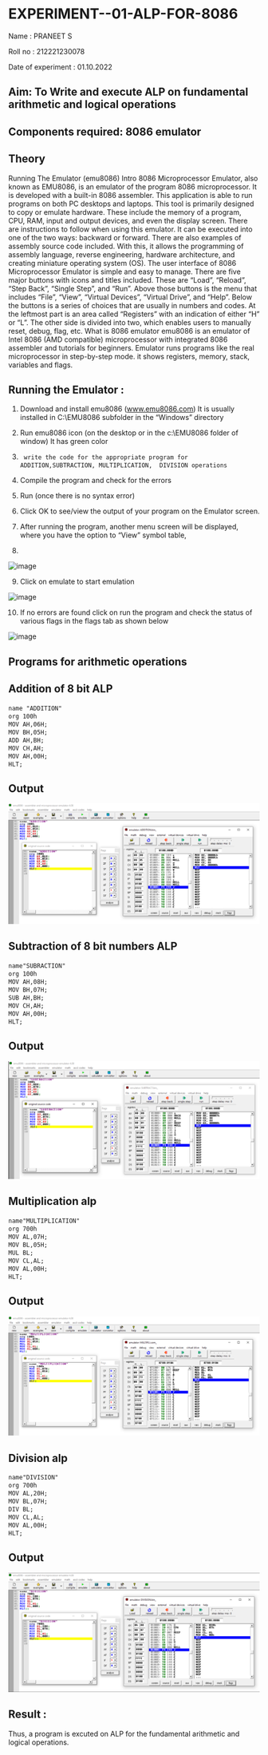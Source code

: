 # EXPERIMENT--01-ALP-FOR-8086
Name : PRANEET S

Roll no : 212221230078

Date of experiment : 01.10.2022





## Aim: To Write and execute ALP on fundamental arithmetic and logical operations
## Components required: 8086  emulator 
## Theory 
Running The Emulator (emu8086) Intro 8086 Microprocessor Emulator, also known as EMU8086, is an emulator of the program 8086 microprocessor. It is developed with a built-in 8086 assembler. This application is able to run programs on both PC desktops and laptops. This tool is primarily designed to copy or emulate hardware. These include the memory of a program, CPU, RAM, input and output devices, and even the display screen. There are instructions to follow when using this emulator. It can be executed into one of the two ways: backward or forward. There are also examples of assembly source code included. With this, it allows the programming of assembly language, reverse engineering, hardware architecture, and creating miniature operating system (OS). The user interface of 8086 Microprocessor Emulator is simple and easy to manage. There are five major buttons with icons and titles included. These are “Load”, “Reload”, “Step Back”, “Single Step”, and “Run”. Above those buttons is the menu that includes “File”, “View”, “Virtual Devices”, “Virtual Drive”, and “Help”. Below the buttons is a series of choices that are usually in numbers and codes. At the leftmost part is an area called “Registers” with an indication of either “H” or “L”. The other side is divided into two, which enables users to manually reset, debug, flag, etc. What is 8086 emulator emu8086 is an emulator of Intel 8086 (AMD compatible) microprocessor with integrated 8086 assembler and tutorials for beginners. Emulator runs programs like the real microprocessor in step-by-step mode. it shows registers, memory, stack, variables and flags.


 ## Running the Emulator :
1.	Download and install emu8086 (www.emu8086.com) It is usually installed in C:\EMU8086 subfolder in the “Windows” directory
2.	  Run  emu8086 icon (on the desktop or in the c:\EMU8086 folder of window) It has green color 
 
 
3.		write the code for the appropriate program for ADDITION,SUBTRACTION, MULTIPLICATION,  DIVISION operations 

4.	 Compile the program and check for the errors 
5.	Run (once there is no syntax error) 

6.	Click OK to see/view the output of your program on the Emulator screen. 


7.	After running the program, another menu screen will be displayed, where you have the option to “View” symbol table,
8.	 


![image](https://user-images.githubusercontent.com/36288975/189273263-d65baae9-4b8f-4723-afb3-c0ffa4052b04.png)











9.	Click on emulate to start emulation 








![image](https://user-images.githubusercontent.com/36288975/189273273-9bb36ec1-e2e8-4892-8d35-37707332bfdc.png)








10.	If no errors are found click on run the program and check the status of various flags in the flags tab as shown below 






![image](https://user-images.githubusercontent.com/36288975/189273277-113a2a33-4a40-4ff8-95a5-ecd3a1f504fe.png)







## Programs for arithmetic  operations

## Addition  of 8 bit ALP 
```
name "ADDITION"
org 100h
MOV AH,06H;
MOV BH,05H;
ADD AH,BH;
MOV CH,AH;
MOV AH,00H;
HLT;
```


## Output  
![Output-1](1.png)

## Subtraction   of 8 bit numbers  ALP 
```
name"SUBRACTION"
org 100h
MOV AH,08H;
MOV BH,07H;
SUB AH,BH;
MOV CH,AH;
MOV AH,00H;
HLT;
```

## Output  
![Output-2](2.png)

## Multiplication alp 
```
name"MULTIPLICATION"
org 700h
MOV AL,07H;
MOV BL,05H;
MUL BL;
MOV CL,AL;
MOV AL,00H;
HLT;
```

 ## Output  
![Output-3](3.png)

## Division alp 
```
name"DIVISION"
org 700h
MOV AL,20H;
MOV BL,07H;
DIV BL;
MOV CL,AL;
MOV AL,00H;
HLT;
```

## Output  
![Output-4](4.png)

## Result :
Thus, a program is excuted on ALP for the fundamental arithmetic and logical operations. 








